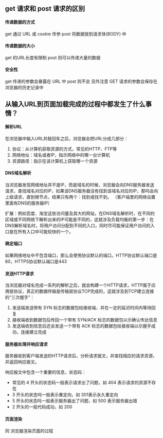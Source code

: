 ## get 请求和 post 请求的区别
#### 传递数据的方式
get 通过 URL 或 cookie 传参
post 将数据放到请求体(BODY) 中

#### 传递数据的大小
get 的URL长度有限制
post 则可以传递大量的数据

#### 安全性
get 传递的参数会暴露在 URL 中
post 则不会
另外注意 GET 请求的参数会保存在浏览器的历史记录中


## 从输入URL到页面加载完成的过程中都发生了什么事情？
#### 解析URL
在浏览器中输入URL并敲回车之后，浏览器会把URL分成几部分：
1. 协议：从计算机获取资源的方式，常见的HTTP、FTP等
2. 网络地址：域名或者IP，指示网络中的哪一台计算机
3. 资源路径：指示在该计算机上获取哪一个资源

#### DNS域名解析
当浏览器发现网络地址并不是IP，而是域名的时候，浏览器会向DNS服务器发送请求，查找域名对应的IP，如果该DNS服务器没有找到该域名对应的IP，那吗会向上级请求，直到根节点，结果只有两个：找到或找不到。
（客户端里的网络设置里面有DNS的服务器IP）

扩展：例如百度、淘宝这些访问量及其大的网站，在DNS域名解析时，在不同的区域或不同网络下解析出来的IP可能是不同的，这就涉及负载均衡的第一步：在DNS解析域名时，将用户访问分配到不同的入口，同时尽可能保证用户访问的入口是在所有入口中可能较快的一个。

#### 确定端口
如果网络地址中不包含端口，那么会使用协议默认的端口。HTTP协议默认端口是80，HTTPS协议默认端口是443

#### 发送HTTP请求
当浏览器对域名完成一系列的解析之后，就会构建一个HTTP请求，HTTP属于应用层协议，真正的数据传输是传输层协议TCP完成的，这就涉及到TCP建立连接的“三次握手”：
1. 发送端发送带有 SYN 标志的数据包给接收端，并在一定的延迟时间内等待回复
2. 接收端收到数据包后传回一个带有 SYN/ACK 标志的数据包以示确认传达信息
3. 发送端收到信息后还会发送一个带有 ACK 标志的数据包给接收端以示握手成功，连接建立完成

#### 服务器处理并响应请求
服务器收到客户端发送的HTTP请求后，分析请求报文，并查找相应的请求资源，并返回响应报文。

响应报文中包含一个重要的信息，状态码：
- 常见的 4 开头的状态码一般表示请求出了问题，如 404 表示请求的资源不存在
- 3 开头的状态吗一般表示重定向，如 301表示永久重定向
- 5 开头的状态吗一般表示服务器出了问题，如 500 表示服务器出错
- 2 开头的一般代码成功，如 200

#### 页面渲染
同 浏览器渲染页面的过程


